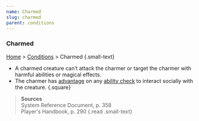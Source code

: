 ```yaml
---
name: Charmed
slug: charmed
parent: conditions
---
```

### Charmed
[Home](dm-operations-center) > [Conditions](conditions-menu) > Charmed {.small-text}

- A charmed creature can’t attack the charmer or target the charmer with harmful abilities or magical effects.
- The charmer has [advantage](advantage-and-disadvantage) on any [ability check](ability-checks) to interact socially with the creature.
{.square}

> **Sources** <br/>
> System Reference Document, p. 358<br/>
> Player's Handbook, p. 290
{.read .small-text}
